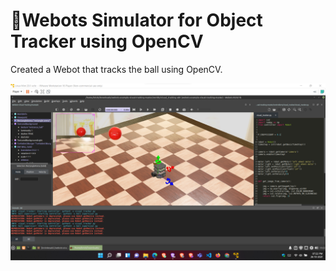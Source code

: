 # 🤖Webots Simulator for Object Tracker using OpenCV
Created a Webot that tracks the ball using OpenCV.

![Screenshot](webot.png)
